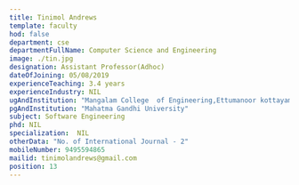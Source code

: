 ```yaml
---
title: Tinimol Andrews
template: faculty
hod: false
department: cse
departmentFullName: Computer Science and Engineering
image: ./tin.jpg
designation: Assistant Professor(Adhoc)
dateOfJoining: 05/08/2019
experienceTeaching: 3.4 years
experienceIndustry: NIL
ugAndInstitution: "Mangalam College  of Engineering,Ettumanoor kottayam"
pgAndInstitution: "Mahatma Gandhi University"
subject: Software Engineering
phd: NIL
specialization:  NIL
otherData: "No. of International Journal - 2"
mobileNumber: 9495594865
mailid: tinimolandrews@gmail.com
position: 13
---
```

